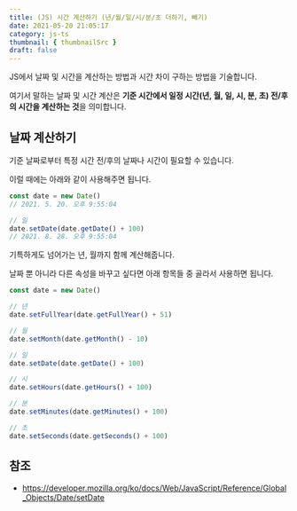 ```yaml
---
title: (JS) 시간 계산하기 (년/월/일/시/분/초 더하기, 빼기)
date: 2021-05-20 21:05:17
category: js-ts
thumbnail: { thumbnailSrc }
draft: false
---
```


JS에서 날짜 및 시간을 계산하는 방법과 시간 차이 구하는 방법을 기술합니다.

여기서 말하는 날짜 및 시간 계산은 **기준 시간에서 일정 시간(년, 월, 일, 시, 분, 초) 전/후의 시간을 계산하는 것**을 의미합니다.

## 날짜 계산하기

기준 날짜로부터 특정 시간 전/후의 날짜나 시간이 필요할 수 있습니다.

이럴 때에는 아래와 같이 사용해주면 됩니다.

```js
const date = new Date()
// 2021. 5. 20. 오후 9:55:04

// 일
date.setDate(date.getDate() + 100)
// 2021. 8. 28. 오후 9:55:04
```

기특하게도 넘어가는 년, 월까지 함께 계산해줍니다.

날짜 뿐 아니라 다른 속성을 바꾸고 싶다면 아래 항목들 중 골라서 사용하면 됩니다.

```js
const date = new Date()

// 년
date.setFullYear(date.getFullYear() + 51)

// 월
date.setMonth(date.getMonth() - 10)

// 일
date.setDate(date.getDate() + 100)

// 시
date.setHours(date.getHours() + 100)

// 분
date.setMinutes(date.getMinutes() + 100)

// 초
date.setSeconds(date.getSeconds() + 100)
```

## 참조

- <https://developer.mozilla.org/ko/docs/Web/JavaScript/Reference/Global_Objects/Date/setDate>
